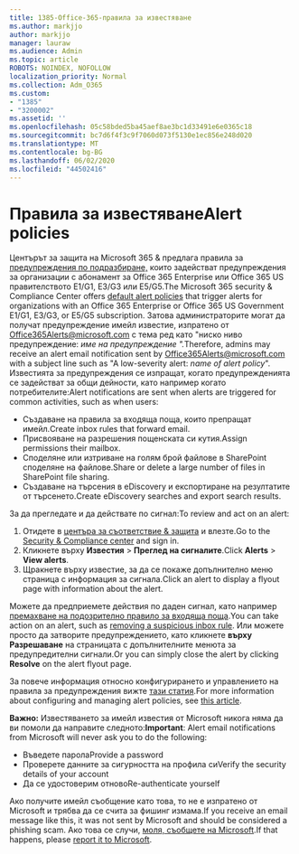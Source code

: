 ```yaml
---
title: 1385-Office-365-правила за известяване
ms.author: markjjo
author: markjjo
manager: lauraw
ms.audience: Admin
ms.topic: article
ROBOTS: NOINDEX, NOFOLLOW
localization_priority: Normal
ms.collection: Adm_O365
ms.custom:
- "1385"
- "3200002"
ms.assetid: ''
ms.openlocfilehash: 05c58bded5ba45aef8ae3bc1d33491e6e0365c18
ms.sourcegitcommit: bc7d6f4f3c9f7060d073f5130e1ec856e248d020
ms.translationtype: MT
ms.contentlocale: bg-BG
ms.lasthandoff: 06/02/2020
ms.locfileid: "44502416"
---
```

# <a name="alert-policies"></a><span data-ttu-id="e733d-102">Правила за известяване</span><span class="sxs-lookup"><span data-stu-id="e733d-102">Alert policies</span></span>

<span data-ttu-id="e733d-103">Центърът за защита на Microsoft 365 & предлага правила за [предупреждения по подразбиране,](https://docs.microsoft.com/microsoft-365/compliance/alert-policies#default-alert-policies) които задействат предупреждения за организации с абонамент за Office 365 Enterprise или Office 365 US правителството E1/G1, E3/G3 или E5/G5.</span><span class="sxs-lookup"><span data-stu-id="e733d-103">The Microsoft 365 security & Compliance Center offers [default alert policies](https://docs.microsoft.com/microsoft-365/compliance/alert-policies#default-alert-policies) that trigger alerts for organizations with an Office 365 Enterprise or Office 365 US Government E1/G1, E3/G3, or E5/G5 subscription.</span></span> <span data-ttu-id="e733d-104">Затова администраторите могат да получат предупреждение имейл известие, изпратено от Office365Alerts@microsoft.com с тема ред като "ниско ниво предупреждение: *име на предупреждение ".*</span><span class="sxs-lookup"><span data-stu-id="e733d-104">Therefore, admins may receive an alert email notification sent by Office365Alerts@microsoft.com with a subject line such as "A low-severity alert: *name of alert policy*".</span></span> <span data-ttu-id="e733d-105">Известията за предупреждения се изпращат, когато предупрежденията се задействат за общи дейности, като например когато потребителите:</span><span class="sxs-lookup"><span data-stu-id="e733d-105">Alert notifications are sent when alerts are triggered for common activities, such as when users:</span></span>

- <span data-ttu-id="e733d-106">Създаване на правила за входяща поща, които препращат имейл.</span><span class="sxs-lookup"><span data-stu-id="e733d-106">Create inbox rules that forward email.</span></span>
- <span data-ttu-id="e733d-107">Присвояване на разрешения пощенската си кутия.</span><span class="sxs-lookup"><span data-stu-id="e733d-107">Assign permissions their mailbox.</span></span>
- <span data-ttu-id="e733d-108">Споделяне или изтриване на голям брой файлове в SharePoint споделяне на файлове.</span><span class="sxs-lookup"><span data-stu-id="e733d-108">Share or delete a large number of files in SharePoint file sharing.</span></span>
- <span data-ttu-id="e733d-109">Създаване на търсения в eDiscovery и експортиране на резултатите от търсенето.</span><span class="sxs-lookup"><span data-stu-id="e733d-109">Create eDiscovery searches and export search results.</span></span>

<span data-ttu-id="e733d-110">За да прегледате и да действате по сигнал:</span><span class="sxs-lookup"><span data-stu-id="e733d-110">To review and act on an alert:</span></span>

1. <span data-ttu-id="e733d-111">Отидете в [центъра за съответствие & защита](https://protection.office.com) и влезте.</span><span class="sxs-lookup"><span data-stu-id="e733d-111">Go to the [Security & Compliance center](https://protection.office.com) and sign in.</span></span>
2. <span data-ttu-id="e733d-112">Кликнете върху **Известия**  >  **Преглед на сигналите**.</span><span class="sxs-lookup"><span data-stu-id="e733d-112">Click **Alerts** > **View alerts**.</span></span>
3. <span data-ttu-id="e733d-113">Щракнете върху известие, за да се покаже допълнително меню страница с информация за сигнала.</span><span class="sxs-lookup"><span data-stu-id="e733d-113">Click an alert to display a flyout page with information about the alert.</span></span>

<span data-ttu-id="e733d-114">Можете да предприемете действия по даден сигнал, като например [премахване на подозрително правило за входяща поща](https://docs.microsoft.com/microsoft-365/security/office-365-security/responding-to-a-compromised-email-account).</span><span class="sxs-lookup"><span data-stu-id="e733d-114">You can take action on an alert, such as [removing a suspicious inbox rule](https://docs.microsoft.com/microsoft-365/security/office-365-security/responding-to-a-compromised-email-account).</span></span> <span data-ttu-id="e733d-115">Или можете просто да затворите предупреждението, като кликнете **върху Разрешаване** на страницата с допълнителните менюта за предупредителни сигнали.</span><span class="sxs-lookup"><span data-stu-id="e733d-115">Or you can simply close the alert by clicking **Resolve** on the alert flyout page.</span></span>

<span data-ttu-id="e733d-116">За повече информация относно конфигурирането и управлението на правила за предупреждения вижте [тази статия](https://docs.microsoft.com/microsoft-365/compliance/alert-policies).</span><span class="sxs-lookup"><span data-stu-id="e733d-116">For more information about configuring and managing alert policies, see  [this article](https://docs.microsoft.com/microsoft-365/compliance/alert-policies).</span></span>

<span data-ttu-id="e733d-117">**Важно:** Известяването за имейл известия от Microsoft никога няма да ви помоли да направите следното:</span><span class="sxs-lookup"><span data-stu-id="e733d-117">**Important**: Alert email notifications from Microsoft will never ask you to do the following:</span></span>

- <span data-ttu-id="e733d-118">Въведете парола</span><span class="sxs-lookup"><span data-stu-id="e733d-118">Provide a password</span></span>
- <span data-ttu-id="e733d-119">Проверете данните за сигурността на профила си</span><span class="sxs-lookup"><span data-stu-id="e733d-119">Verify the security details of your account</span></span>
- <span data-ttu-id="e733d-120">Да се удостоверим отново</span><span class="sxs-lookup"><span data-stu-id="e733d-120">Re-authenticate yourself</span></span>

<span data-ttu-id="e733d-121">Ако получите имейл съобщение като това, то не е изпратено от Microsoft и трябва да се счита за фишинг измама.</span><span class="sxs-lookup"><span data-stu-id="e733d-121">If you receive an email message like this, it was not sent by Microsoft and should be considered a phishing scam.</span></span> <span data-ttu-id="e733d-122">Ако това се случи, [моля, съобщете на Microsoft](https://docs.microsoft.com/microsoft-365/security/office-365-security/report-junk-email-and-phishing-scams-in-outlook-on-the-web-eop).</span><span class="sxs-lookup"><span data-stu-id="e733d-122">If that happens, please [report it to Microsoft](https://docs.microsoft.com/microsoft-365/security/office-365-security/report-junk-email-and-phishing-scams-in-outlook-on-the-web-eop).</span></span>